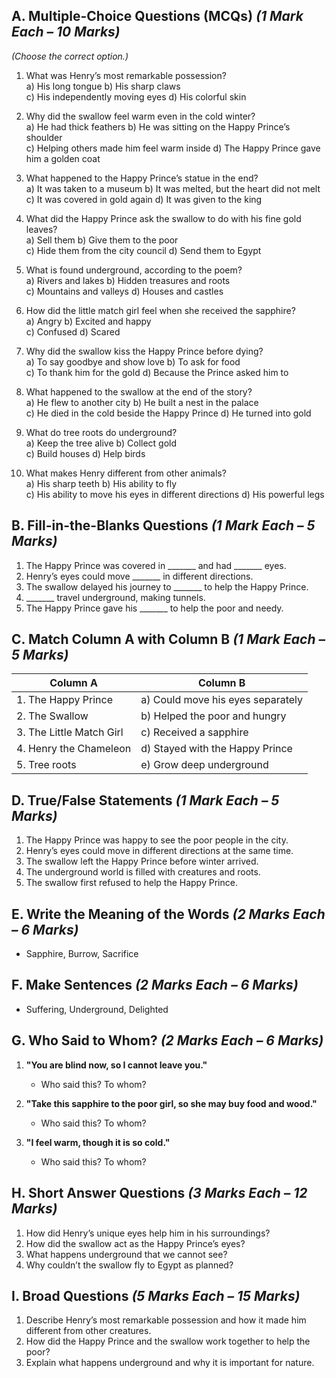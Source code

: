 ## **A. Multiple-Choice Questions (MCQs)** *(1 Mark Each – 10 Marks)*  
*(Choose the correct option.)*  

1. What was Henry’s most remarkable possession?  
   a) His long tongue     b) His sharp claws  
   c) His independently moving eyes     d) His colorful skin  

2. Why did the swallow feel warm even in the cold winter?  
   a) He had thick feathers     b) He was sitting on the Happy Prince’s shoulder  
   c) Helping others made him feel warm inside     d) The Happy Prince gave him a golden coat  

3. What happened to the Happy Prince’s statue in the end?  
   a) It was taken to a museum     b) It was melted, but the heart did not melt  
   c) It was covered in gold again     d) It was given to the king  

4. What did the Happy Prince ask the swallow to do with his fine gold leaves?  
   a) Sell them     b) Give them to the poor  
   c) Hide them from the city council     d) Send them to Egypt  

5. What is found underground, according to the poem?  
   a) Rivers and lakes     b) Hidden treasures and roots  
   c) Mountains and valleys     d) Houses and castles  

6. How did the little match girl feel when she received the sapphire?  
   a) Angry     b) Excited and happy  
   c) Confused     d) Scared  

7. Why did the swallow kiss the Happy Prince before dying?  
   a) To say goodbye and show love     b) To ask for food  
   c) To thank him for the gold     d) Because the Prince asked him to  

8. What happened to the swallow at the end of the story?  
   a) He flew to another city     b) He built a nest in the palace  
   c) He died in the cold beside the Happy Prince     d) He turned into gold  

9. What do tree roots do underground?  
   a) Keep the tree alive     b) Collect gold  
   c) Build houses     d) Help birds  

10. What makes Henry different from other animals?  
    a) His sharp teeth      b) His ability to fly  
    c) His ability to move his eyes in different directions      d) His powerful legs 
 
## **B. Fill-in-the-Blanks Questions** *(1 Mark Each – 5 Marks)*  

1. The Happy Prince was covered in _______ and had _______ eyes.  
2. Henry’s eyes could move _______ in different directions.  
3. The swallow delayed his journey to _______ to help the Happy Prince.  
4. _______ travel underground, making tunnels.  
5. The Happy Prince gave his _______ to help the poor and needy. 

## **C. Match Column A with Column B** *(1 Mark Each – 5 Marks)*  

| **Column A**                  | **Column B**                       |  
|--------------------------------|-----------------------------------|  
| 1. The Happy Prince           | a) Could move his eyes separately |  
| 2. The Swallow                | b) Helped the poor and hungry    |  
| 3. The Little Match Girl      | c) Received a sapphire           |  
| 4. Henry the Chameleon        | d) Stayed with the Happy Prince  |  
| 5. Tree roots                 | e) Grow deep underground         |   
 
## **D. True/False Statements** *(1 Mark Each – 5 Marks)*  

1. The Happy Prince was happy to see the poor people in the city.
2. Henry’s eyes could move in different directions at the same time.
3. The swallow left the Happy Prince before winter arrived.
4. The underground world is filled with creatures and roots.
5. The swallow first refused to help the Happy Prince.  

## **E. Write the Meaning of the Words** *(2 Marks Each – 6 Marks)*  

- Sapphire, Burrow, Sacrifice  

## **F. Make Sentences** *(2 Marks Each – 6 Marks)*  

- Suffering, Underground, Delighted  

## **G. Who Said to Whom?** *(2 Marks Each – 6 Marks)*  

1. **"You are blind now, so I cannot leave you."**  
   - Who said this? To whom?

2. **"Take this sapphire to the poor girl, so she may buy food and wood."**  
   - Who said this? To whom?

3. **"I feel warm, though it is so cold."**  
   - Who said this? To whom?

## **H. Short Answer Questions** *(3 Marks Each – 12 Marks)*  

1. How did Henry’s unique eyes help him in his surroundings?  
2. How did the swallow act as the Happy Prince’s eyes?  
3. What happens underground that we cannot see?  
4. Why couldn’t the swallow fly to Egypt as planned?  

## **I. Broad Questions** *(5 Marks Each – 15 Marks)*  

1. Describe Henry’s most remarkable possession and how it made him different from other creatures.  
2. How did the Happy Prince and the swallow work together to help the poor?  
3. Explain what happens underground and why it is important for nature.  
